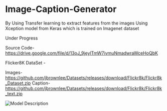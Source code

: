 # Image-Caption-Generator

By Using Transfer learning to extract features from the images Using Xception model from Keras which is trained on Imagenet dataset

Under Progress

Source Code- https://drive.google.com/file/d/13oJ_9jeylTmW7ivmuNmadwraWceHoQbK

Flicker8K DataSet - 

Images- https://github.com/jbrownlee/Datasets/releases/download/Flickr8k/Flickr8k_Dataset.zip
Caption- https://github.com/jbrownlee/Datasets/releases/download/Flickr8k/Flickr8k_text.zip


![Model Description](https://d2h0cx97tjks2p.cloudfront.net/blogs/wp-content/uploads/sites/2/2019/11/Model-of-Image-Caption-Generator-python-project.png)
